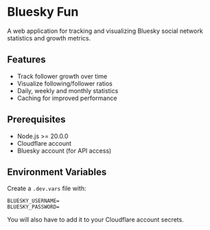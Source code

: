 # Bluesky Fun

A web application for tracking and visualizing Bluesky social network statistics and growth metrics.

## Features

- Track follower growth over time
- Visualize following/follower ratios
- Daily, weekly and monthly statistics
- Caching for improved performance

## Prerequisites

- Node.js >= 20.0.0
- Cloudflare account
- Bluesky account (for API access)

## Environment Variables

Create a `.dev.vars` file with:

```
BLUESKY_USERNAME=
BLUESKY_PASSWORD=
```

You will also have to add it to your Cloudflare account secrets.
